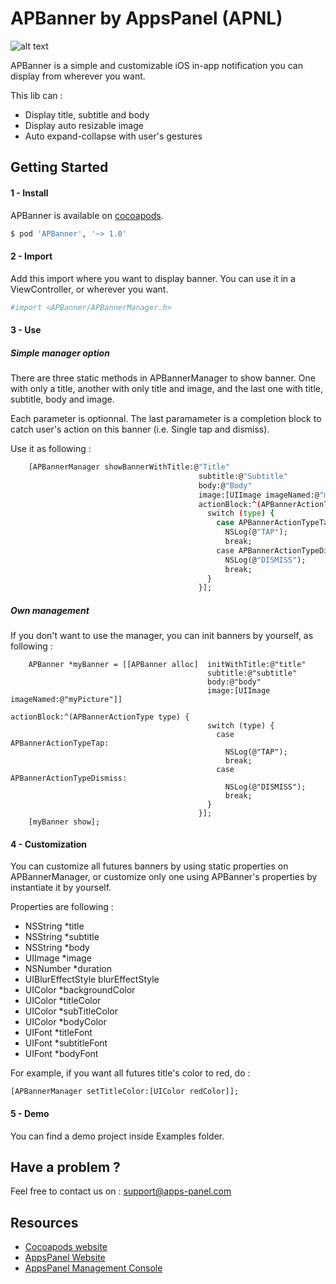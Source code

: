 APBanner by AppsPanel (APNL)
===
![alt text](demo.gif)

APBanner is a simple and customizable iOS in-app notification you can display from wherever you want.

This lib can :
  - Display title, subtitle and body
  - Display auto resizable image
  - Auto expand-collapse with user's gestures 
  
Getting Started
---

#### 1 - Install ####

APBanner is available on [cocoapods](https://cocoapods.org/).

```sh
$ pod 'APBanner', '~> 1.0'
```

#### 2 - Import ####

Add this import where you want to display banner. You can use it in a ViewController, or wherever you want.

```sh
#import <APBanner/APBannerManager.h>
```

#### 3 - Use ####

##### Simple manager option #####

There are three static methods in APBannerManager to show banner. One with only a title, another with only title and image, and the last one with title, subtitle, body and image.

Each parameter is optionnal. The last paramameter is a completion block to catch user's action on this banner (i.e. Single tap and dismiss).

Use it as following :

```sh
    [APBannerManager showBannerWithTitle:@"Title"
                                          subtitle:@"Subtitle"
                                          body:@"Body"
                                          image:[UIImage imageNamed:@"myPicture"]
                                          actionBlock:^(APBannerActionType type) {
                                            switch (type) {
                                              case APBannerActionTypeTap:
                                                NSLog(@"TAP");
                                                break;
                                              case APBannerActionTypeDismiss:
                                                NSLog(@"DISMISS");
                                                break;
                                            }
                                          }];
```


##### Own management #####

If you don't want to use the manager, you can init banners by yourself, as following : 

```
    APBanner *myBanner = [[APBanner alloc]  initWithTitle:@"title" 
                                            subtitle:@"subtitle" 
                                            body:@"body" 
                                            image:[UIImage imageNamed:@"myPicture"]] 
                                            actionBlock:^(APBannerActionType type) {
                                            switch (type) {
                                              case APBannerActionTypeTap:
                                                NSLog(@"TAP");
                                                break;
                                              case APBannerActionTypeDismiss:
                                                NSLog(@"DISMISS");
                                                break;
                                            }
                                          }];
    [myBanner show];
```

#### 4 - Customization ####

You can customize all futures banners by using static properties on APBannerManager, or customize only one using APBanner's properties by instantiate it by yourself.

Properties are following : 

- NSString *title
- NSString *subtitle
- NSString *body
- UIImage *image
- NSNumber *duration
- UIBlurEffectStyle blurEffectStyle
- UIColor *backgroundColor
- UIColor *titleColor
- UIColor *subTitleColor
- UIColor *bodyColor
- UIFont *titleFont
- UIFont *subtitleFont
- UIFont *bodyFont

For example, if you want all futures title's color to red, do : 

```
[APBannerManager setTitleColor:[UIColor redColor]];
```

#### 5 - Demo ####

You can find a demo project inside Examples folder.

Have a problem ?
---

Feel free to contact us on : support@apps-panel.com

Resources
---
  - [Cocoapods website](https://cocoapods.org/)
  - [AppsPanel Website](http://www.appspanel.com/)
  - [AppsPanel Management Console](https://backend.appspanel.com)




